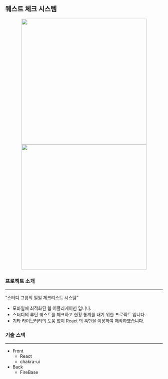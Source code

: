 ## 퀘스트 체크 시스템

<div align=center>

<img src="https://velog.velcdn.com/images/dpwns108/post/db29d7d7-fc60-499e-bf48-4d80ce774a15/image.png" width="400px" height="" >

<img src="https://velog.velcdn.com/images/dpwns108/post/73240793-d45a-4593-b815-8779709556f2/image.png" width="400px" height="">

</div>



### 프로젝트 소개

---

“스터디 그룹의 일일 체크리스트 시스템”

- 모바일에 최적화된 웹 어플리케이션 입니다.
- 스터디의 루틴 퀘스트를 체크하고 현황 통계를 내기 위한 프로젝트 입니다.
- 기타 라이브러리의 도움 없이 React 의 훅만을 이용하여 제작하였습니다.


### 기술 스택
---
- Front
    - React
    - chakra-ui
- Back
    - FireBase

